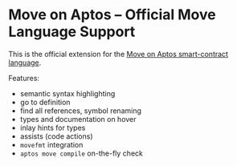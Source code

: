 # Move on Aptos – Official Move Language Support

This is the official extension for the [Move on Aptos smart-contract language](https://aptos.dev/en/build/smart-contracts).

Features:
* semantic syntax highlighting
* go to definition
* find all references, symbol renaming
* types and documentation on hover
* inlay hints for types
* assists (code actions)
* `movefmt` integration
* `aptos move compile` on-the-fly check
